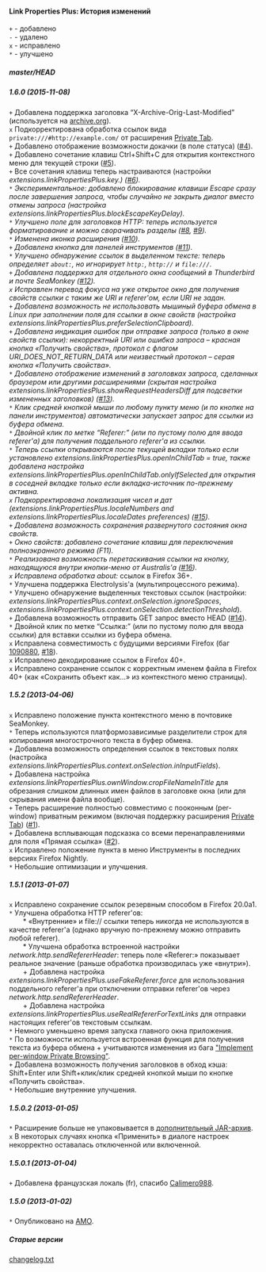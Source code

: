 ﻿#### Link Properties Plus: История изменений

`+` - добавлено<br>
`-` - удалено<br>
`x` - исправлено<br>
`*` - улучшено<br>

##### master/HEAD
##### 1.6.0 (2015-11-08)
`+` Добавлена поддержка заголовка “X-Archive-Orig-Last-Modified” (используется на <a href="http://archive.org/">archive.org</a>).<br>
`x` Подкорректирована обработка ссылок вида `private:///#http://example.com/` от расширения <a href="https://addons.mozilla.org/addon/private-tab/">Private Tab</a>.<br>
`+` Добавлено отображение возможности докачки (в поле статуса) (<a href="https://github.com/Infocatcher/Link_Properties_Plus/issues/4">#4</a>).<br>
`+` Добавлено сочетание клавиш Ctrl+Shift+C для открытия контекстного меню для текущей строки (<a href="https://github.com/Infocatcher/Link_Properties_Plus/issues/5">#5</a>).<br>
`+` Все сочетания клавиш теперь настраиваются (настройки <em>extensions.linkPropertiesPlus.key.</em>*) (<a href="https://github.com/Infocatcher/Link_Properties_Plus/issues/6">#6</a>).<br>
`*` Экспериментальное: добавлено блокирование клавиши Escape сразу после завершения запроса, чтобы случайно не закрыть диалог вместо отмены запроса (настройка <em>extensions.linkPropertiesPlus.blockEscapeKeyDelay</em>).<br>
`*` Улучшено поле для заголовков HTTP: теперь используется форматирование и можно сворачивать разделы (<a href="https://github.com/Infocatcher/Link_Properties_Plus/issues/8">#8</a>, <a href="https://github.com/Infocatcher/Link_Properties_Plus/issues/9">#9</a>).<br>
`*` Изменена иконка расширения (<a href="https://github.com/Infocatcher/Link_Properties_Plus/issues/10">#10</a>).<br>
`+` Добавлена кнопка для панелей инструментов (<a href="https://github.com/Infocatcher/Link_Properties_Plus/issues/11">#11</a>).<br>
`*` Улучшено обнаружение ссылок в выделенном тексте: теперь определяет `about:`, но игнорирует `http:`, `http://` и `file:///`.<br>
`+` Добавлена поддержка для отдельного окна сообщений в Thunderbird и почте SeaMonkey (<a href="https://github.com/Infocatcher/Link_Properties_Plus/issues/12">#12</a>).<br>
`x` Исправлен перевод фокуса на уже открытое окно для получения свойств ссылки с таким же URI и referer'ом, если URI не задан.<br>
`+` Добавлена возможность не использовать мышиный буфера обмена в Linux при заполнении поля для ссылки в окне свойств (настройка <em>extensions.linkPropertiesPlus.preferSelectionClipboard</em>).<br>
`+` Добавлена индикация ошибок при отправке запроса (только в окне свойств ссылки): некорректный URI или ошибка запроса – красная кнопка «Получить свойства», протокол с флагом URI_DOES_NOT_RETURN_DATA или неизвестный протокол – серая кнопка «Получить свойства».<br>
`*` Добавлено отображение изменений в заголовках запроса, сделанных браузером или другими расширениями (скрытая настройка <em>extensions.linkPropertiesPlus.showRequestHeadersDiff</em> для подсветки измененных заголовков) (<a href="https://github.com/Infocatcher/Link_Properties_Plus/issues/13">#13</a>).<br>
`*` Клик средней кнопкой мыши по любому пункту меню (и по кнопке на панели инструментов) автоматически запускает запрос для ссылки из буфера обмена.<br>
`*` Двойной клик по метке “Referer:” (или по пустому полю для ввода referer'а) для получения поддельного referer'а из ссылки.<br>
`*` Теперь ссылки открываются после текущей вкладки только если установлено <em>extensions.linkPropertiesPlus.openInChildTab</em> = true, также добавлена настройка <em>extensions.linkPropertiesPlus.openInChildTab.onlyIfSelected</em> для открытия в соседней вкладке только если вкладка-источник по-прежнему активна.<br>
`x` Подкорректирована локализация чисел и дат (<em>extensions.linkPropertiesPlus.localeNumbers</em> and <em>extensions.linkPropertiesPlus.localeDates</em> preferences) (<a href="https://github.com/Infocatcher/Link_Properties_Plus/issues/15">#15</a>).<br>
`+` Добавлена возможность сохранения развернутого состояния окна свойств.<br>
`+` Окно свойств: добавлено сочетание клавиш для переключения полноэкранного режима (F11).<br>
`*` Реализована возможность перетаскивания ссылки на кнопку, находящуюся внутри кнопки-меню от Australis'а (<a href="https://github.com/Infocatcher/Link_Properties_Plus/issues/16">#16</a>).<br>
`x` Исправлена обработка about:* ссылок в Firefox 36+.<br>
`*` Улучшена поддержка Electrolysis'а (мультипроцессного режима).<br>
`*` Улучшено обнаружение выделенных текстовых ссылок (настройки: <em>extensions.linkPropertiesPlus.context.onSelection.ignoreSpaces</em>, <em>extensions.linkPropertiesPlus.context.onSelection.detectionThreshold</em>).<br>
`+` Добавлена возможность отправить GET запрос вместо HEAD (<a href="https://github.com/Infocatcher/Link_Properties_Plus/issues/14">#14</a>).<br>
`*` Двойной клик по метке “Ссылка:” (или по пустому полю для ввода ссылки) для вставки ссылки из буфера обмена.<br>
`x` Исправлена совместимость с будущими версиями Firefox (баг <a href="https://bugzilla.mozilla.org/show_bug.cgi?id=1090880">1090880</a>, <a href="https://github.com/Infocatcher/Link_Properties_Plus/issues/18">#18</a>).<br>
`x` Исправлено декодирование ссылок в Firefox 40+.<br>
`x` Исправлено сохранение ссылок с корректным именем файла в Firefox 40+ (как «Сохранить объект как…» из контекстного меню страницы).<br>

##### 1.5.2 (2013-04-06)
`x` Исправлено положение пункта контекстного меню в почтовике SeaMonkey.<br>
`*` Теперь используются платформозависимые разделители строк для копирования многострочного текста в буфер обмена.<br>
`+` Добавлена возможность определения ссылок в текстовых полях (настройка <em>extensions.linkPropertiesPlus.context.onSelection.inInputFields</em>).<br>
`+` Добавлена настройка <em>extensions.linkPropertiesPlus.ownWindow.cropFileNameInTitle</em> для обрезания слишком длинных имен файлов в заголовке окна (или для скрывания имени файла вообще).<br>
`+` Теперь расширение полностью совместимо с пооконным (per-window) приватным режимом (включая поддержку расширения <a href="https://addons.mozilla.org/addon/private-tab/">Private Tab</a>) (<a href="https://github.com/Infocatcher/Link_Properties_Plus/issues/1">#1</a>).<br>
`+` Добавлена всплывающая подсказка со всеми перенаправлениями для поля «Прямая ссылка» (<a href="https://github.com/Infocatcher/Link_Properties_Plus/issues/2">#2</a>).<br>
`x` Исправлено положение пункта в меню Инструменты в последних версиях Firefox Nightly.<br>
`*` Небольшие оптимизации и улучшения.<br>

##### 1.5.1 (2013-01-07)
`x` Исправлено сохранение ссылок резервным способом в Firefox 20.0a1.<br>
`*` Улучшена обработка HTTP referer'ов:<br>
&emsp;&emsp;* «Внутренние» и file:// ссылки теперь никогда не используются в качестве referer'а (однако вручную по-прежнему можно отправить любой referer).<br>
&emsp;&emsp;* Улучшена обработка встроенной настройки <em>network.http.sendRefererHeader</em>: теперь поле «Referer:» показывает реальное значение (раньше обработка производилась уже «внутри»).<br>
&emsp;&emsp;+ Добавлена настройка <em>extensions.linkPropertiesPlus.useFakeReferer.force</em> для использования поддельного referer'а при отключении отправки referer'ов через <em>network.http.sendRefererHeader</em>.<br>
&emsp;&emsp;+ Добавлена настройка <em>extensions.linkPropertiesPlus.useRealRefererForTextLinks</em> для отправки настоящих referer'ов текстовым ссылкам.<br>
`*` Немного уменьшено время запуска главного окна приложения.<br>
`*` По возможности используется встроенная функция для получения текста из буфера обмена + учитываются изменения из бага <a href="https://bugzilla.mozilla.org/show_bug.cgi?id=463027">"Implement per-window Private Browsing"</a>.<br>
`+` Добавлена возможность получения заголовков в обход кэша: Shift+Enter или Shift+клик/клик средней кнопкой мыши по кнопке «Получить свойства».<br>
`*` Небольшие внутренние улучшения.<br>

##### 1.5.0.2 (2013-01-05)
`*` Расширение больше не упаковывается в <a href="https://developer.mozilla.org/en-US/docs/Extensions/Updating_extensions_for_Firefox_4#XPI_unpacking">дополнительный JAR-архив</a>.<br>
`x` В некоторых случаях кнопка «Применить» в диалоге настроек некорректно оставалась отключенной или включенной.<br>

##### 1.5.0.1 (2013-01-04)
`+` Добавлена французская локаль (fr), спасибо <a href="https://addons.mozilla.org/user/1763345/">Calimero988</a>.<br>

##### 1.5.0 (2013-01-02)
`*` Опубликовано на <a href="https://addons.mozilla.org/">AMO</a>.<br>

##### Старые версии
<a href="http://infocatcher.ucoz.net/ext/fx/ext_link_props/changelog.txt">changelog.txt</a>